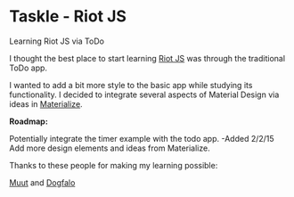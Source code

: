# Taskle - Riot JS
Learning Riot JS via ToDo

I thought the best place to start learning [Riot JS][1] was through the traditional ToDo app.

I wanted to add a bit more style to the basic app while studying its functionality.
I decided to integrate several aspects of Material Design via ideas in [Materialize][2].

**Roadmap:**

Potentially integrate the timer example with the todo app. -Added 2/2/15
Add more design elements and ideas from Materialize.

Thanks to these people for making my learning possible:

[Muut][3] and [Dogfalo][4]


[1]: https://muut.com/riotjs/ "Riot JS"
[2]: https://github.com/Dogfalo/materialize "Materialize"
[3]: https://github.com/muut "Muut"
[4]: https://github.com/Dogfalo "Dogfalo"
